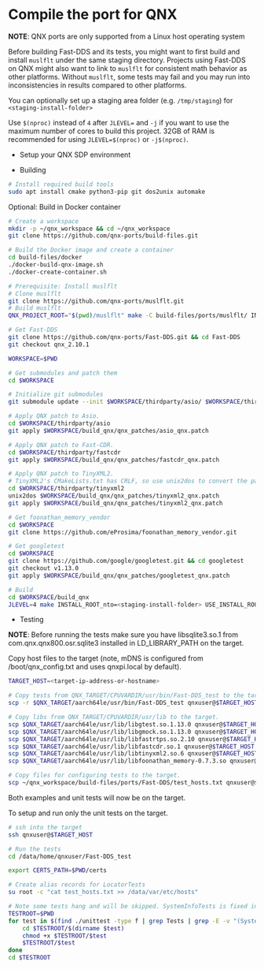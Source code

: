 # Compile the port for QNX

**NOTE**: QNX ports are only supported from a Linux host operating system

Before building Fast-DDS and its tests, you might want to first build and install `muslflt`
under the same staging directory. Projects using Fast-DDS on QNX might also want to link to
`muslflt` for consistent math behavior as other platforms. Without `muslflt`, some tests
may fail and you may run into inconsistencies in results compared to other platforms.

You can optionally set up a staging area folder (e.g. `/tmp/staging`) for `<staging-install-folder>`

Use `$(nproc)` instead of `4` after `JLEVEL=` and `-j` if you want to use the maximum number of cores to build this project.
32GB of RAM is recommended for using `JLEVEL=$(nproc)` or `-j$(nproc)`.
- Setup your QNX SDP environment

- Building

```bash
# Install required build tools
sudo apt install cmake python3-pip git dos2unix automake
```

Optional: Build in Docker container
```bash
# Create a workspace
mkdir -p ~/qnx_workspace && cd ~/qnx_workspace
git clone https://github.com/qnx-ports/build-files.git

# Build the Docker image and create a container
cd build-files/docker
./docker-build-qnx-image.sh
./docker-create-container.sh
```

```bash
# Prerequisite: Install muslflt
# Clone muslflt
git clone https://github.com/qnx-ports/muslflt.git
# Build muslflt
QNX_PROJECT_ROOT="$(pwd)/muslflt" make -C build-files/ports/muslflt/ INSTALL_ROOT_nto=<staging-install-folder> USE_INSTALL_ROOT=true install -j4

# Get Fast-DDS
git clone https://github.com/qnx-ports/Fast-DDS.git && cd Fast-DDS
git checkout qnx_2.10.1

WORKSPACE=$PWD

# Get submodules and patch them
cd $WORKSPACE

# Initialize git submodules
git submodule update --init $WORKSPACE/thirdparty/asio/ $WORKSPACE/thirdparty/fastcdr $WORKSPACE/thirdparty/tinyxml2/

# Apply QNX patch to Asio.
cd $WORKSPACE/thirdparty/asio
git apply $WORKSPACE/build_qnx/qnx_patches/asio_qnx.patch

# Apply QNX patch to Fast-CDR.
cd $WORKSPACE/thirdparty/fastcdr
git apply $WORKSPACE/build_qnx/qnx_patches/fastcdr_qnx.patch

# Apply QNX patch to TinyXML2.
# TinyXML2's CMakeLists.txt has CRLF, so use unix2dos to convert the patch to CRLF.
cd $WORKSPACE/thirdparty/tinyxml2
unix2dos $WORKSPACE/build_qnx/qnx_patches/tinyxml2_qnx.patch
git apply $WORKSPACE/build_qnx/qnx_patches/tinyxml2_qnx.patch

# Get foonathan_memory_vendor
cd $WORKSPACE
git clone https://github.com/eProsima/foonathan_memory_vendor.git

# Get googletest
cd $WORKSPACE
git clone https://github.com/google/googletest.git && cd googletest
git checkout v1.13.0
git apply $WORKSPACE/build_qnx/qnx_patches/googletest_qnx.patch

# Build
cd $WORKSPACE/build_qnx
JLEVEL=4 make INSTALL_ROOT_nto=<staging-install-folder> USE_INSTALL_ROOT=true install
```

- Testing

**NOTE**: Before running the tests make sure you have libsqlite3.so.1 from
com.qnx.qnx800.osr.sqlite3 installed in LD_LIBRARY_PATH on the target.

Copy host files to the target (note, mDNS is configured from
/boot/qnx_config.txt and uses qnxpi.local by default).
```bash
TARGET_HOST=<target-ip-address-or-hostname>

# Copy tests from QNX_TARGET/CPUVARDIR/usr/bin/Fast-DDS_test to the target.
scp -r $QNX_TARGET/aarch64le/usr/bin/Fast-DDS_test qnxuser@$TARGET_HOST:/data/home/qnxuser

# Copy libs from QNX_TARGET/CPUVARDIR/usr/lib to the target.
scp $QNX_TARGET/aarch64le/usr/lib/libgtest.so.1.13.0 qnxuser@$TARGET_HOST:/data/home/qnxuser/lib
scp $QNX_TARGET/aarch64le/usr/lib/libgmock.so.1.13.0 qnxuser@$TARGET_HOST:/data/home/qnxuser/lib
scp $QNX_TARGET/aarch64le/usr/lib/libfastrtps.so.2.10 qnxuser@$TARGET_HOST:/data/home/qnxuser/lib
scp $QNX_TARGET/aarch64le/usr/lib/libfastcdr.so.1 qnxuser@$TARGET_HOST:/data/home/qnxuser/lib
scp $QNX_TARGET/aarch64le/usr/lib/libtinyxml2.so.6 qnxuser@$TARGET_HOST:/data/home/qnxuser/lib
scp $QNX_TARGET/aarch64le/usr/lib/libfoonathan_memory-0.7.3.so qnxuser@$TARGET_HOST:/data/home/qnxuser/lib

# Copy files for configuring tests to the target.
scp ~/qnx_workspace/build-files/ports/Fast-DDS/test_hosts.txt qnxuser@$TARGET_HOST:/data/home/qnxuser/Fast-DDS_test
```

Both examples and unit tests will now be on the target.

To setup and run only the unit tests on the target.
```bash
# ssh into the target
ssh qnxuser@$TARGET_HOST

# Run the tests
cd /data/home/qnxuser/Fast-DDS_test

export CERTS_PATH=$PWD/certs

# Create alias records for LocatorTests
su root -c "cat test_hosts.txt >> /data/var/etc/hosts"

# Note some tests hang and will be skipped. SystemInfoTests is fixed in 8.0.2.
TESTROOT=$PWD
for test in $(find ./unittest -type f | grep Tests | grep -E -v "(SystemInfoTests|UDPv6Tests|UDPv4Tests)") ; do
    cd $TESTROOT/$(dirname $test)
    chmod +x $TESTROOT/$test
    $TESTROOT/$test
done
cd $TESTROOT
```
